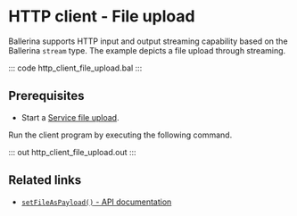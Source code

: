 # HTTP client - File upload

Ballerina supports HTTP input and output streaming capability based on the Ballerina `stream` type. The example depicts a file upload through streaming.

::: code http_client_file_upload.bal :::

## Prerequisites
- Start a [Service file upload](/learn/by-example/http-service-file-upload/).

Run the client program by executing the following command.

::: out http_client_file_upload.out :::

## Related links
- [`setFileAsPayload()` - API documentation](https://lib.ballerina.io/ballerina/http/latest/classes/Request#setFileAsPayload)

